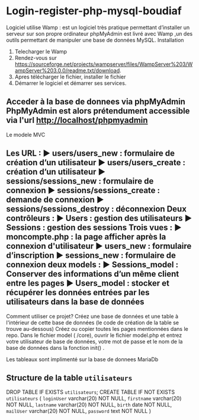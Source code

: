 # Login-register-php-mysql-boudiaf
Logiciel utilise 
Wamp : est un logiciel très pratique permettant d’installer un serveur sur son propre ordinateur 
phpMyAdmin est livré avec Wamp ,un des outils permettant de manipuler une base de données MySQL.
Installation

1.	Telecharger le Wamp 
2.	Rendez-vous sur https://sourceforge.net/projects/wampserver/files/WampServer%203/WampServer%203.0.0/readme.txt/download.
3.	Apres télécharger le fichier, installer le fichier 
4.	Démarrer le logiciel et démarrer ses services.

Acceder à la base de donnees via phpMyAdmin 
PhpMyAdmin est alors prétendument accessible via l'url [http://localhost/phpmyadmin](http://localhost/phpmyadmin)
---------------------
Le modele MVC

Les URL :
▶ users/users_new : formulaire de création d’un utilisateur
▶ users/users_create : création d’un utilisateur
▶ sessions/sessions_new : formulaire de connexion
▶ sessions/sessions_create : demande de connexion
▶ sessions/sessions_destroy : déconnexion
Deux contrôleurs :
▶ Users : gestion des utilisateurs
▶ Sessions : gestion des sessions
Trois vues :
▶ moncompte.php : la page afficher après la connexion d'utilisateur 
▶ users_new : formulaire d’inscription
▶ sessions_new : formulaire de connexion
deux  models :
▶ Sessions_model : Conserver des informations d’un même client entre
les pages
▶ Users_model : stocker et récupérer les données entrées par les utilisateurs dans la base de données 
------

Comment utiliser ce projet?
Créez une base de données et une table à l'intérieur de cette base de données (le code de création de la table se trouve au-dessous)
Créez ou copier toutes les pages mentionnées dans le repo.
Dans le fichier model ( /core), ouvrir le fichier model.php et entrez votre utilisateur de base de données, votre mot de passe et le nom de la base de données dans la fonction init() .

Les tableaux sont implimenté sur la base de donnees MariaDb

Structure de la table `utilisateurs`
--
DROP TABLE IF EXISTS `utilisateurs`;
CREATE TABLE IF NOT EXISTS `utilisateurs` (
  `loginUser` varchar(20) NOT NULL,
  `firstname` varchar(20) NOT NULL,
  `lastname` varchar(20) NOT NULL,
  `birth` date NOT NULL,
  `mailUser` varchar(20) NOT NULL,
  `password` text NOT NULL
)
